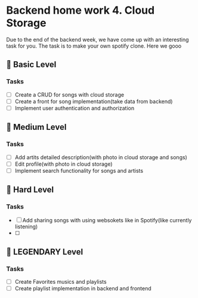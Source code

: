 # Backend home work 4. Cloud Storage

Due to the end of the backend week, we have come up with an interesting task for you. The task is to make your own spotify clone. Here we gooo

## 🥉 Basic Level

### Tasks

- [ ] Create a CRUD for songs with cloud storage
- [ ] Create a front for song implementation(take data from backend)
- [ ] Implement user authentication and authorization

## 🥈 Medium Level

### Tasks

- [ ] Add artits detailed description(with photo in cloud storage and songs)
- [ ] Edit profile(with photo in cloud storage)
- [ ] Implement search functionality for songs and artists

## 🥇 Hard Level

### Tasks

- [ ] Add sharing songs with using websokets like in Spotify(like currently listening)
- [ ]

## 🦅 LEGENDARY Level

### Tasks

- [ ] Create Favorites musics and playlists
- [ ] Create playlist implementation in backend and frontend
